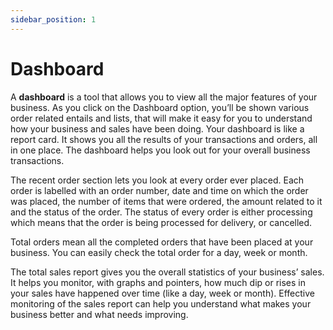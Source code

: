 ```yaml
---
sidebar_position: 1
---
```

# Dashboard

A **dashboard** is a tool that allows you to view all the major features of your business. As you click on the Dashboard option, you’ll be shown various order related entails and lists, that will make it easy for you to understand how your business and sales have been doing. Your dashboard is like a report card. It shows you all the results of your transactions and orders, all in one place.  The dashboard helps you look out for your overall business transactions.

The recent order section lets you look at every order ever placed. Each order is labelled with an order number, date and time on which the order was placed, the number of items that were ordered, the amount related to it and the status of the order.  The status of every order is either processing which means that the order is being processed for delivery, or cancelled.

Total orders mean all the completed orders that have been placed at your business. You can easily check the total order for a day, week or month.

The total sales report gives you the overall statistics of your business’ sales. It helps you monitor, with graphs and pointers, how much dip or rises in your sales have happened over time (like a day, week or month). Effective monitoring of the sales report can help you understand what makes your business better and what needs improving.